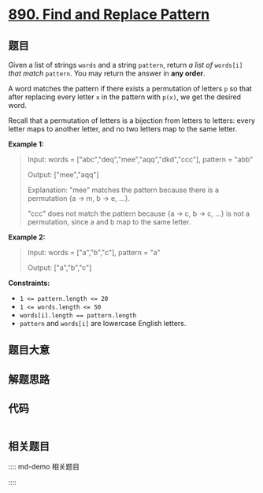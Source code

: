# [890. Find and Replace Pattern](https://leetcode.com/problems/find-and-replace-pattern)

## 题目

Given a list of strings `words` and a string `pattern`, return _a list of_
`words[i]` _that match_ `pattern`. You may return the answer in **any order**.

A word matches the pattern if there exists a permutation of letters `p` so
that after replacing every letter `x` in the pattern with `p(x)`, we get the
desired word.

Recall that a permutation of letters is a bijection from letters to letters:
every letter maps to another letter, and no two letters map to the same
letter.



**Example 1:**

> Input: words = ["abc","deq","mee","aqq","dkd","ccc"], pattern = "abb"
> 
> Output: ["mee","aqq"]
> 
> Explanation: "mee" matches the pattern because there is a permutation {a -> m, b -> e, ...}. 
> 
> "ccc" does not match the pattern because {a -> c, b -> c, ...} is not a permutation, since a and b map to the same letter.

**Example 2:**

> Input: words = ["a","b","c"], pattern = "a"
> 
> Output: ["a","b","c"]

**Constraints:**

  * `1 <= pattern.length <= 20`
  * `1 <= words.length <= 50`
  * `words[i].length == pattern.length`
  * `pattern` and `words[i]` are lowercase English letters.


## 题目大意

## 解题思路

## 代码

```javascript

```

## 相关题目

:::: md-demo 相关题目

::::
